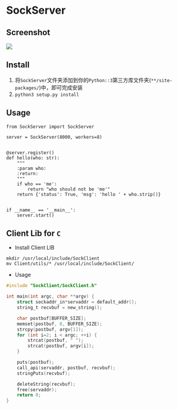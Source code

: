 # SockServer

## Screenshot

![](https://api-img.alapi.cn/image/2021/06/12/3fbaa8c9e953c4e8980884dac39a053a.jpg)

## Install

1. 将`SockServer`文件夹添加到你的`Python::3`第三方库文件夹(`**/site-packages/`)中，即可完成安装
2. `python3 setup.py install`


## Usage

```python3
from SockServer import SockServer

server = SockServer(8000, workers=8)


@server.register()
def hello(who: str):
    """
    :param who:
    :return: 
    """
    if who == 'me':
        return "who should not be 'me'"
    return {'status': True, 'msg': 'hello ' + who.strip()}


if __name__ == '__main__':
    server.start()
```

## Client Lib for `C`

- Install Client LIB
```shell
mkdir /usr/local/include/SockClient
mv Client/utils/* /usr/local/include/SockClient/
```

- Usage
```C
#include "SockClient/SockClient.h"

int main(int argc, char **argv) {
    struct sockaddr_in*servaddr = default_addr();
    string_t recvbuf = new_string();

    char postbuf[BUFFER_SIZE];
    memset(postbuf, 0, BUFFER_SIZE);
    strcpy(postbuf, argv[1]);
    for (int i=2; i < argc; ++i) {
        strcat(postbuf, " ");
        strcat(postbuf, argv[i]);
    }

    puts(postbuf);
    call_api(servaddr, postbuf, recvbuf);
    stringPuts(recvbuf);

    deleteString(recvbuf);
    free(servaddr);
    return 0;
}
```

